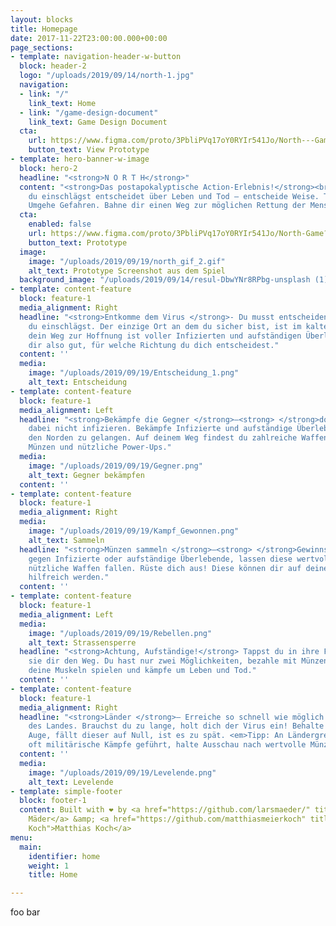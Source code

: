 ```yaml
---
layout: blocks
title: Homepage
date: 2017-11-22T23:00:00.000+00:00
page_sections:
- template: navigation-header-w-button
  block: header-2
  logo: "/uploads/2019/09/14/north-1.jpg"
  navigation:
  - link: "/"
    link_text: Home
  - link: "/game-design-document"
    link_text: Game Design Document
  cta:
    url: https://www.figma.com/proto/3PbliPVq17oY0RYIr541Jo/North---Game?node-id=9%3A5&viewport=315%2C718%2C0.2886125147342682&scaling=scale-down
    button_text: View Prototype
- template: hero-banner-w-image
  block: hero-2
  headline: "<strong>N O R T H</strong>"
  content: "<strong>Das postapokalyptische Action-Erlebnis!</strong><br>Welche Richtung
    du einschlägst entscheidet über Leben und Tod – entscheide Weise. Töte Infizierte.
    Umgehe Gefahren. Bahne dir einen Weg zur möglichen Rettung der Menschheit."
  cta:
    enabled: false
    url: https://www.figma.com/proto/3PbliPVq17oY0RYIr541Jo/North-Game?node-id=9%3A5&viewport=247%2C764%2C0.249214306473732&scaling=scale-down
    button_text: Prototype
  image:
    image: "/uploads/2019/09/19/north_gif_2.gif"
    alt_text: Prototype Screenshot aus dem Spiel
  background_image: "/uploads/2019/09/14/resul-DbwYNr8RPbg-unsplash (1).jpg"
- template: content-feature
  block: feature-1
  media_alignment: Right
  headline: "<strong>Entkomme dem Virus </strong>- Du musst entscheiden welchen Weg
    du einschlägst. Der einzige Ort an dem du sicher bist, ist im kalten Norden. Doch
    dein Weg zur Hoffnung ist voller Infizierten und aufständigen Überlebenden, überlege
    dir also gut, für welche Richtung du dich entscheidest."
  content: ''
  media:
    image: "/uploads/2019/09/19/Entscheidung_1.png"
    alt_text: Entscheidung
- template: content-feature
  block: feature-1
  media_alignment: Left
  headline: "<strong>Bekämpfe die Gegner </strong>–<strong> </strong>doch lass dich
    dabei nicht infizieren. Bekämpfe Infizierte und aufständige Überlebende um in
    den Norden zu gelangen. Auf deinem Weg findest du zahlreiche Waffen, wertvolle
    Münzen und nützliche Power-Ups."
  media:
    image: "/uploads/2019/09/19/Gegner.png"
    alt_text: Gegner bekämpfen
  content: ''
- template: content-feature
  block: feature-1
  media_alignment: Right
  media:
    image: "/uploads/2019/09/19/Kampf_Gewonnen.png"
    alt_text: Sammeln
  headline: "<strong>Münzen sammeln </strong>–<strong> </strong>Gewinnst du im Kampf
    gegen Infizierte oder aufständige Überlebende, lassen diese wertvolle Münzen und
    nützliche Waffen fallen. Rüste dich aus! Diese können dir auf deiner Reise sehr
    hilfreich werden."
  content: ''
- template: content-feature
  block: feature-1
  media_alignment: Left
  media:
    image: "/uploads/2019/09/19/Rebellen.png"
    alt_text: Strassensperre
  headline: "<strong>Achtung, Aufständige!</strong> Tappst du in ihre Falle, versperren
    sie dir den Weg. Du hast nur zwei Möglichkeiten, bezahle mit Münzen oder lass
    deine Muskeln spielen und kämpfe um Leben und Tod."
  content: ''
- template: content-feature
  block: feature-1
  media_alignment: Right
  headline: "<strong>Länder </strong>– Erreiche so schnell wie möglich die Grenze
    des Landes. Brauchst du zu lange, holt dich der Virus ein! Behalte den Timer im
    Auge, fällt dieser auf Null, ist es zu spät. <em>Tipp: An Ländergrenzen wurden
    oft militärische Kämpfe geführt, halte Ausschau nach wertvolle Münzen oder Waffen.</em>"
  content: ''
  media:
    image: "/uploads/2019/09/19/Levelende.png"
    alt_text: Levelende
- template: simple-footer
  block: footer-1
  content: Built with ❤︎ by <a href="https://github.com/larsmaeder/" title="Lars Mäder">Lars
    Mäder</a> &amp; <a href="https://github.com/matthiasmeierkoch" title="Matthias
    Koch">Matthias Koch</a>
menu:
  main:
    identifier: home
    weight: 1
    title: Home

---
```

foo bar